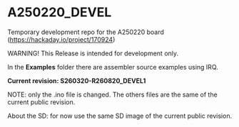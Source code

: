 # A250220_DEVEL
Temporary development repo for the A250220 board (https://hackaday.io/project/170924)

WARNING! This Release is intended for development only.

In the **Examples** folder there are assembler source examples using IRQ.


**Current revision: S260320-R260820_DEVEL1**

NOTE: only the .ino file is changed. The others files are the same of the current public revision.

About the SD: for now use the same SD image of the current public revision.
